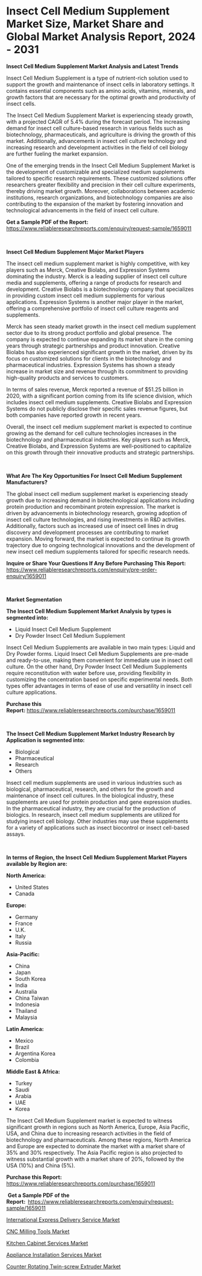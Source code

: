 <p><h1>Insect Cell Medium Supplement Market Size, Market Share and Global Market Analysis Report, 2024 - 2031</h1></p><p><strong>Insect Cell Medium Supplement Market Analysis and Latest Trends</strong></p>
<p><p>Insect Cell Medium Supplement is a type of nutrient-rich solution used to support the growth and maintenance of insect cells in laboratory settings. It contains essential components such as amino acids, vitamins, minerals, and growth factors that are necessary for the optimal growth and productivity of insect cells.</p><p>The Insect Cell Medium Supplement Market is experiencing steady growth, with a projected CAGR of 5.4% during the forecast period. The increasing demand for insect cell culture-based research in various fields such as biotechnology, pharmaceuticals, and agriculture is driving the growth of this market. Additionally, advancements in insect cell culture technology and increasing research and development activities in the field of cell biology are further fueling the market expansion.</p><p>One of the emerging trends in the Insect Cell Medium Supplement Market is the development of customizable and specialized medium supplements tailored to specific research requirements. These customized solutions offer researchers greater flexibility and precision in their cell culture experiments, thereby driving market growth. Moreover, collaborations between academic institutions, research organizations, and biotechnology companies are also contributing to the expansion of the market by fostering innovation and technological advancements in the field of insect cell culture.</p></p>
<p><strong>Get a Sample PDF of the Report:&nbsp;</strong> <a href="https://www.reliableresearchreports.com/enquiry/request-sample/1659011">https://www.reliableresearchreports.com/enquiry/request-sample/1659011</a></p>
<p>&nbsp;</p>
<p><strong>Insect Cell Medium Supplement Major Market Players</strong></p>
<p><p>The insect cell medium supplement market is highly competitive, with key players such as Merck, Creative Biolabs, and Expression Systems dominating the industry. Merck is a leading supplier of insect cell culture media and supplements, offering a range of products for research and development. Creative Biolabs is a biotechnology company that specializes in providing custom insect cell medium supplements for various applications. Expression Systems is another major player in the market, offering a comprehensive portfolio of insect cell culture reagents and supplements.</p><p>Merck has seen steady market growth in the insect cell medium supplement sector due to its strong product portfolio and global presence. The company is expected to continue expanding its market share in the coming years through strategic partnerships and product innovation. Creative Biolabs has also experienced significant growth in the market, driven by its focus on customized solutions for clients in the biotechnology and pharmaceutical industries. Expression Systems has shown a steady increase in market size and revenue through its commitment to providing high-quality products and services to customers.</p><p>In terms of sales revenue, Merck reported a revenue of $51.25 billion in 2020, with a significant portion coming from its life science division, which includes insect cell medium supplements. Creative Biolabs and Expression Systems do not publicly disclose their specific sales revenue figures, but both companies have reported growth in recent years.</p><p>Overall, the insect cell medium supplement market is expected to continue growing as the demand for cell culture technologies increases in the biotechnology and pharmaceutical industries. Key players such as Merck, Creative Biolabs, and Expression Systems are well-positioned to capitalize on this growth through their innovative products and strategic partnerships.</p></p>
<p>&nbsp;</p>
<p><strong>What Are The Key Opportunities For Insect Cell Medium Supplement Manufacturers?</strong></p>
<p><p>The global insect cell medium supplement market is experiencing steady growth due to increasing demand in biotechnological applications including protein production and recombinant protein expression. The market is driven by advancements in biotechnology research, growing adoption of insect cell culture technologies, and rising investments in R&D activities. Additionally, factors such as increased use of insect cell lines in drug discovery and development processes are contributing to market expansion. Moving forward, the market is expected to continue its growth trajectory due to ongoing technological innovations and the development of new insect cell medium supplements tailored for specific research needs.</p></p>
<p><strong>Inquire or Share Your Questions If Any Before Purchasing This Report:</strong> <a href="https://www.reliableresearchreports.com/enquiry/pre-order-enquiry/1659011">https://www.reliableresearchreports.com/enquiry/pre-order-enquiry/1659011</a></p>
<p>&nbsp;</p>
<p><strong>Market Segmentation</strong></p>
<p><strong>The Insect Cell Medium Supplement Market Analysis by types is segmented into:</strong></p>
<p><ul><li>Liquid Insect Cell Medium Supplement</li><li>Dry Powder Insect Cell Medium Supplement</li></ul></p>
<p><p>Insect Cell Medium Supplements are available in two main types: Liquid and Dry Powder forms. Liquid Insect Cell Medium Supplements are pre-made and ready-to-use, making them convenient for immediate use in insect cell culture. On the other hand, Dry Powder Insect Cell Medium Supplements require reconstitution with water before use, providing flexibility in customizing the concentration based on specific experimental needs. Both types offer advantages in terms of ease of use and versatility in insect cell culture applications.</p></p>
<p><strong>Purchase this Report:&nbsp;</strong><a href="https://www.reliableresearchreports.com/purchase/1659011">https://www.reliableresearchreports.com/purchase/1659011</a></p>
<p>&nbsp;</p>
<p><strong>The Insect Cell Medium Supplement Market Industry Research by Application is segmented into:</strong></p>
<p><ul><li>Biological</li><li>Pharmaceutical</li><li>Research</li><li>Others</li></ul></p>
<p><p>Insect cell medium supplements are used in various industries such as biological, pharmaceutical, research, and others for the growth and maintenance of insect cell cultures. In the biological industry, these supplements are used for protein production and gene expression studies. In the pharmaceutical industry, they are crucial for the production of biologics. In research, insect cell medium supplements are utilized for studying insect cell biology. Other industries may use these supplements for a variety of applications such as insect biocontrol or insect cell-based assays.</p></p>
<p>&nbsp;</p>
<p><strong>In terms of Region, the Insect Cell Medium Supplement Market Players available by Region are:</strong></p>
<p>
    <p> <strong> North America: </strong>
        <ul>
            <li>United States</li>
            <li>Canada</li>
        </ul>
        </p> 
    <p> <strong> Europe: </strong>
        <ul>
            <li>Germany</li>
            <li>France</li>
            <li>U.K.</li>
            <li>Italy</li>
            <li>Russia</li>
        </ul>
        </p> 
    <p> <strong> Asia-Pacific: </strong>
        <ul>
            <li>China</li>
            <li>Japan</li>
            <li>South Korea</li>
            <li>India</li>
            <li>Australia</li>
            <li>China Taiwan</li>
            <li>Indonesia</li>
            <li>Thailand</li>
            <li>Malaysia</li>
        </ul>
        </p> 
    <p> <strong> Latin America: </strong>
        <ul>
            <li>Mexico</li>
            <li>Brazil</li>
            <li>Argentina Korea</li>
            <li>Colombia</li>
        </ul>
        </p> 
    <p> <strong> Middle East & Africa: </strong>
        <ul>
            <li>Turkey</li>
            <li>Saudi</li>
            <li>Arabia</li>
            <li>UAE</li>
            <li>Korea</li>
        </ul>
    </p>
    </p>
<p><p>The Insect Cell Medium Supplement market is expected to witness significant growth in regions such as North America, Europe, Asia Pacific, USA, and China due to increasing research activities in the field of biotechnology and pharmaceuticals. Among these regions, North America and Europe are expected to dominate the market with a market share of 35% and 30% respectively. The Asia Pacific region is also projected to witness substantial growth with a market share of 20%, followed by the USA (10%) and China (5%).</p></p>
<p><strong>Purchase this Report: </strong><a href="https://www.reliableresearchreports.com/purchase/1659011">https://www.reliableresearchreports.com/purchase/1659011</a></p>
<p>&nbsp;<strong>Get a Sample PDF of the Report:&nbsp;&nbsp;</strong><a href="https://www.reliableresearchreports.com/enquiry/request-sample/1659011">https://www.reliableresearchreports.com/enquiry/request-sample/1659011</a></p>
<p><strong></strong></p>
<p><p><a href="https://medium.com/@joannknox666/international-express-delivery-service-market-report-reveals-the-latest-trends-and-growth-102218d39974">International Express Delivery Service Market</a></p><p><a href="https://issuu.com/reportprime-2/docs/cnc-milling-tools-market-size-2030.pptx">CNC Milling Tools Market</a></p><p><a href="https://medium.com/p/15bc42c5c9e3/edit">Kitchen Cabinet Services Market</a></p><p><a href="https://medium.com/@chiragreportprime/appliance-installation-services-market-exploring-market-share-market-trends-and-future-growth-6aa5d8fc546e">Appliance Installation Services Market</a></p><p><a href="https://issuu.com/reportprime-2/docs/counter-rotating-twin-screw-extruder-market-size-2">Counter Rotating Twin-screw Extruder Market</a></p></p>